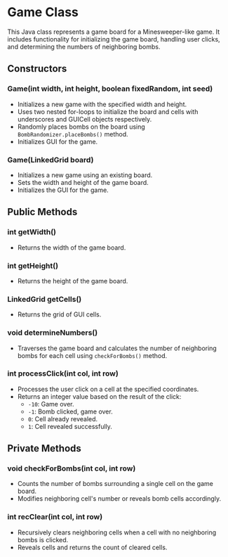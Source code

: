 # Game Class

This Java class represents a game board for a Minesweeper-like game. It includes functionality for initializing the game board, handling user clicks, and determining the numbers of neighboring bombs.

## Constructors

### Game(int width, int height, boolean fixedRandom, int seed)

- Initializes a new game with the specified width and height.
- Uses two nested for-loops to initialize the board and cells with underscores and GUICell objects respectively.
- Randomly places bombs on the board using `BombRandomizer.placeBombs()` method.
- Initializes GUI for the game.

### Game(LinkedGrid<Character> board)

- Initializes a new game using an existing board.
- Sets the width and height of the game board.
- Initializes the GUI for the game.

## Public Methods

### int getWidth()

- Returns the width of the game board.

### int getHeight()

- Returns the height of the game board.

### LinkedGrid<GUICell> getCells()

- Returns the grid of GUI cells.

### void determineNumbers()

- Traverses the game board and calculates the number of neighboring bombs for each cell using `checkForBombs()` method.

### int processClick(int col, int row)

- Processes the user click on a cell at the specified coordinates.
- Returns an integer value based on the result of the click:
  - `-10`: Game over.
  - `-1`: Bomb clicked, game over.
  - `0`: Cell already revealed.
  - `1`: Cell revealed successfully.

## Private Methods

### void checkForBombs(int col, int row)

- Counts the number of bombs surrounding a single cell on the game board.
- Modifies neighboring cell's number or reveals bomb cells accordingly.

### int recClear(int col, int row)

- Recursively clears neighboring cells when a cell with no neighboring bombs is clicked.
- Reveals cells and returns the count of cleared cells.

